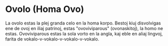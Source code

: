 # Ovolo (Homa Ovo)

La ovolo estas la plej granda celo en la homa korpo. Bestoj kiuj disvolvigas ene
de ovoj en iliaj patrinoj, estas "ovoviviparous" (ovonaskitoj), la homo ne
estas. Ovoviviparous estas la sola vorto en la angla, kaj eble en aliaj lingvoj,
farita de vokalo-v-vokalo-v-vokalo-v-vokalo.
